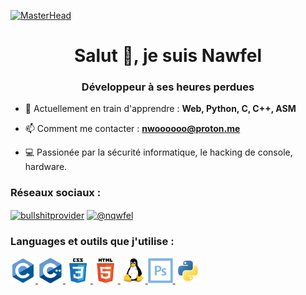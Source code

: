 [![MasterHead](https://i0.wp.com/flomu.net/blog/wp-content/uploads/2018/03/coder.gif)](https://github.com/nqwfel)
<h1 align="center">Salut 👋, je suis Nawfel</h1>
<h3 align="center">Développeur à ses heures perdues</h3>


- 🌱 Actuellement en train d'apprendre : **Web, Python, C, C++, ASM**

- 📫 Comment me contacter : **nwoooooo@proton.me**

- 💻 Passionée par la sécurité informatique, le hacking de console, hardware.


<h3 align="left">Réseaux sociaux :</h3>
<p align="left">
<a href="https://instagram.com/bullshitprovider" target="blank"><img align="center" src="https://raw.githubusercontent.com/rahuldkjain/github-profile-readme-generator/master/src/images/icons/Social/instagram.svg" alt="bullshitprovider" height="30" width="40" /></a>
<a href="https://www.youtube.com/c/@nqwfel" target="blank"><img align="center" src="https://raw.githubusercontent.com/rahuldkjain/github-profile-readme-generator/master/src/images/icons/Social/youtube.svg" alt="@nqwfel" height="30" width="40" /></a>
</p>

<h3 align="left">Languages et outils que j'utilise :</h3>
<p align="left"> <a href="https://www.cprogramming.com/" target="_blank" rel="noreferrer"> <img src="https://raw.githubusercontent.com/devicons/devicon/master/icons/c/c-original.svg" alt="c" width="40" height="40"/> </a> <a href="https://www.w3schools.com/cpp/" target="_blank" rel="noreferrer"> <img src="https://raw.githubusercontent.com/devicons/devicon/master/icons/cplusplus/cplusplus-original.svg" alt="cplusplus" width="40" height="40"/> </a> <a href="https://www.w3schools.com/css/" target="_blank" rel="noreferrer"> <img src="https://raw.githubusercontent.com/devicons/devicon/master/icons/css3/css3-original-wordmark.svg" alt="css3" width="40" height="40"/> </a> <a href="https://www.w3.org/html/" target="_blank" rel="noreferrer"> <img src="https://raw.githubusercontent.com/devicons/devicon/master/icons/html5/html5-original-wordmark.svg" alt="html5" width="40" height="40"/> </a> <a href="https://www.linux.org/" target="_blank" rel="noreferrer"> <img src="https://raw.githubusercontent.com/devicons/devicon/master/icons/linux/linux-original.svg" alt="linux" width="40" height="40"/> </a> <a href="https://www.photoshop.com/en" target="_blank" rel="noreferrer"> <img src="https://raw.githubusercontent.com/devicons/devicon/master/icons/photoshop/photoshop-line.svg" alt="photoshop" width="40" height="40"/> </a> <a href="https://www.python.org" target="_blank" rel="noreferrer"> <img src="https://raw.githubusercontent.com/devicons/devicon/master/icons/python/python-original.svg" alt="python" width="40" height="40"/> </a> </p>

